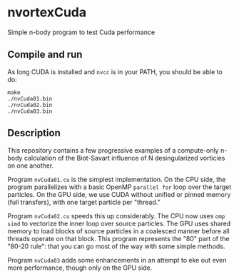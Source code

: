 # nvortexCuda
Simple n-body program to test Cuda performance

## Compile and run
As long CUDA is installed and `nvcc` is in your PATH, you should be able to do:

    make
    ./nvCuda01.bin
    ./nvCuda02.bin
    ./nvCuda03.bin

## Description
This repository contains a few progressive examples of a compute-only n-body calculation
of the Biot-Savart influence of N desingularized vorticies on one another.

Program `nvCuda01.cu` is the simplest implementation. On the CPU side, the program parallelizes
with a basic OpenMP `parallel for` loop over the target particles. On the GPU side, we use CUDA
without unified or pinned memory (full transfers), with one target particle per "thread."

Program `nvCuda02.cu` speeds this up considerably. The CPU now uses `omp simd` to vectorize the
inner loop over source particles. The GPU uses shared memory to load blocks of source particles
in a coalesced manner before all threads operate on that block. This program represents the
"80" part of the "80-20 rule": that you can go most of the way with some simple methods.

Program `nvCuda03` adds some enhancements in an attempt to eke out even more performance, though
only on the GPU side.


